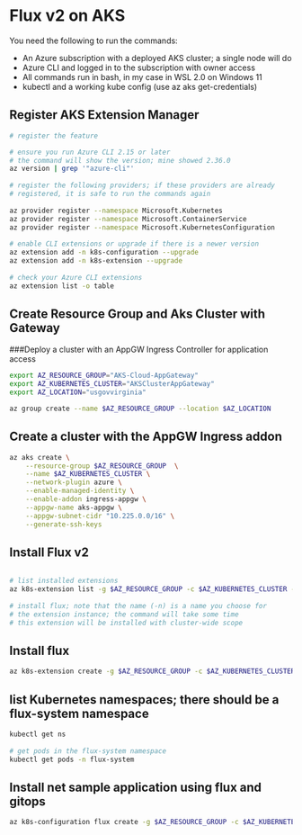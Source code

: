 # Flux v2 on AKS 

You need the following to run the commands:

- An Azure subscription with a deployed AKS cluster; a single node will do
- Azure CLI and logged in to the subscription with owner access
- All commands run in bash, in my case in WSL 2.0 on Windows 11
- kubectl and a working kube config (use az aks get-credentials)

## Register AKS Extension Manager

```bash
# register the feature

# ensure you run Azure CLI 2.15 or later
# the command will show the version; mine showed 2.36.0
az version | grep '"azure-cli"'
 
# register the following providers; if these providers are already
# registered, it is safe to run the commands again
 
az provider register --namespace Microsoft.Kubernetes
az provider register --namespace Microsoft.ContainerService
az provider register --namespace Microsoft.KubernetesConfiguration
 
# enable CLI extensions or upgrade if there is a newer version
az extension add -n k8s-configuration --upgrade
az extension add -n k8s-extension --upgrade
 
# check your Azure CLI extensions
az extension list -o table
```

## Create Resource Group and Aks Cluster with Gateway
###Deploy a cluster with an AppGW Ingress Controller for application access
```bash
export AZ_RESOURCE_GROUP="AKS-Cloud-AppGateway"
export AZ_KUBERNETES_CLUSTER="AKSClusterAppGateway"
export AZ_LOCATION="usgovvirginia"

az group create --name $AZ_RESOURCE_GROUP --location $AZ_LOCATION

```
## Create a cluster with the AppGW Ingress addon

```bash
az aks create \
    --resource-group $AZ_RESOURCE_GROUP  \
    --name $AZ_KUBERNETES_CLUSTER \
    --network-plugin azure \
    --enable-managed-identity \
    --enable-addon ingress-appgw \
    --appgw-name aks-appgw \
    --appgw-subnet-cidr "10.225.0.0/16" \
    --generate-ssh-keys
```
## Install Flux v2

```bash

# list installed extensions
az k8s-extension list -g $AZ_RESOURCE_GROUP -c $AZ_KUBERNETES_CLUSTER -t managedClusters
 
# install flux; note that the name (-n) is a name you choose for
# the extension instance; the command will take some time
# this extension will be installed with cluster-wide scope
```


## Install flux 

```bash 
az k8s-extension create -g $AZ_RESOURCE_GROUP -c $AZ_KUBERNETES_CLUSTER -n flux --extension-type microsoft.flux -t managedClusters --auto-upgrade-minor-version true
```
## list Kubernetes namespaces; there should be a flux-system namespace
```bash
kubectl get ns
 
# get pods in the flux-system namespace
kubectl get pods -n flux-system
```

## Install net sample application using flux and gitops
```bash
az k8s-configuration flux create -g $AZ_RESOURCE_GROUP -c $AZ_KUBERNETES_CLUSTER -t managedClusters --name example -u https://github.com/dguncetdci/letskubenet.git --branch main -k name=app path=./manifests
```

